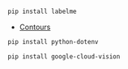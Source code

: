 ```bash

pip install labelme

```

- [Contours](https://docs.opencv.org/3.4/d4/d73/tutorial_py_contours_begin.html)

```bash
pip install python-dotenv

pip install google-cloud-vision

```
